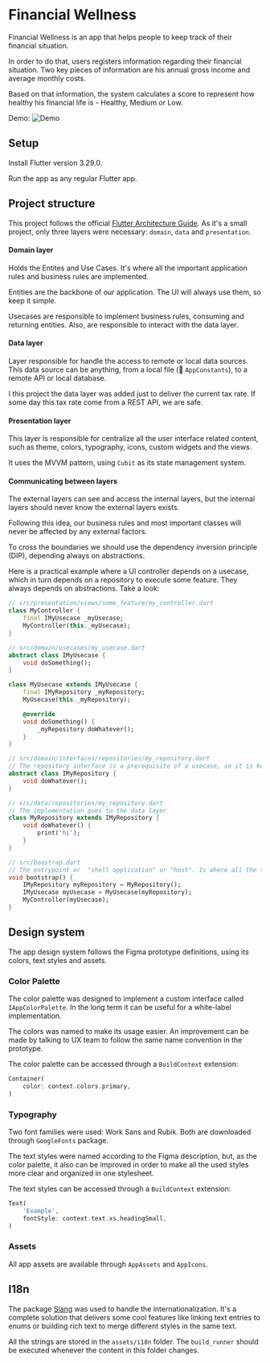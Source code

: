 # Financial Wellness

Financial Wellness is an app that helps people to keep track of their financial situation.

In order to do that, users registers information regarding their financial situation. Two key pieces of information are his annual gross income and average monthly costs.

Based on that information, the system calculates a score to represent how healthy his financial life is - Healthy, Medium or Low.

Demo:
![Demo](assets/images/app.webp)

## Setup

Install Flutter version 3.29.0.

Run the app as any regular Flutter app.

## Project structure

This project follows the official [Flutter Architecture Guide](https://docs.flutter.dev/app-architecture/guide).
As it's a small project, only three layers were necessary: `domain`, `data` and `presentation`. 

#### Domain layer

Holds the Entites and Use Cases. It's where all the important application rules and business rules are implemented.

Entities are the backbone of our application. The UI will always use them, so keep it simple.

Usecases are responsible to implement business rules, consuming and returning entities. Also, are responsible to interact with the data layer.

#### Data layer

Layer responsible for handle the access to remote or local data sources. This data source can be anything, from a local file (👋 `AppConstants`), to a remote API or local database.

I this project the data layer was added just to deliver the current tax rate. If some day this tax rate come from a REST API, we are safe.

#### Presentation layer

This layer is responsible for centralize all the user interface related content, such as theme, colors, typography, icons, custom widgets and the views.

It uses the MVVM pattern, using `Cubit` as its state management system.

#### Communicating between layers

The external layers can see and access the internal layers, but the internal layers should never know the external layers exists.

Following this idea, our business rules and most important classes will never be affected by any external factors.

To cross the boundaries we should use the dependency inversion principle (DIP), depending always on abstractions.

Here is a practical example where a UI controller depends on a usecase, which in turn depends on a repository to execute some feature. They always depends on abstractions. Take a look:

```dart
// src/presentation/views/some_feature/my_controller.dart
class MyController {
    final IMyUsecase _myUsecase;
    MyController(this._myUsecase);
}

// src/domain/usecases/my_usecase.dart
abstract class IMyUsecase {
    void doSomething();
}

class MyUsecase extends IMyUsecase {
    final IMyRepository _myRepository;
    MyUsecase(this._myRepository);

    @override
    void doSomething() {
        _myRepository.doWhatever();
    }
}

// src/domain/interfaces/repositories/my_repository.dart
// The repository interface is a prerequisite of a usecase, so it is kept inside domain layer
abstract class IMyRepository {
    void doWhatever();
}

// src/data/repositories/my_repository.dart
// The implementation goes to the data layer
class MyRepository extends IMyRepository {
    void doWhatever() {
        print('hi');
    }
}

// src/boostrap.dart
// The entrypoint or  "shell application" or "host". Is where all the things are put together and usually added to a dependency injection/service locator system 
void bootstrap() {
    IMyRepository myRepository = MyRepository();
    IMyUsecase myUsecase = MyUsecase(myRepository);
    MyController(myUsecase);
}
```


## Design system

The app design system follows the Figma prototype definitions, using its colors, text styles and assets.


### Color Palette

The color palette was designed to implement a custom interface called `IAppColorPalette`. In the long term it can be useful for a white-label implementation.

The colors was named to make its usage easier. An improvement can be made by talking to UX team to follow the same name convention in the prototype.

The color palette can be accessed through a `BuildContext` extension:

```dart
Container(
    color: context.colors.primary,
)
```

### Typography

Two font families were used: Work Sans and Rubik. Both are downloaded through `GoogleFonts` package.

The text styles were named according to the Figma description, but, as the color palette, it also can be improved in order to make all the used styles more clear and organized in one stylesheet.

The text styles can be accessed through a `BuildContext` extension:

```dart
Text(
    'Example',
    fontStyle: context.text.xs.headingSmall,
)
```

### Assets

All app assets are available through `AppAssets` and `AppIcons`.

## I18n

The package [Slang](https://pub.dev/packages/slang) was used to handle the internationalization. It's a complete solution that delivers some cool features like linking text entries to enums or building rich text to merge different styles in the same text.

All the strings are stored in the `assets/i18n` folder. The `build_runner` should be executed whenever the content in this folder changes.